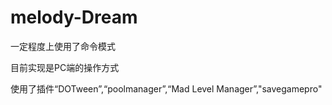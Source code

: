 # melody-Dream

一定程度上使用了命令模式

目前实现是PC端的操作方式

使用了插件“DOTween”,“poolmanager”,“Mad Level Manager”,"savegamepro"
